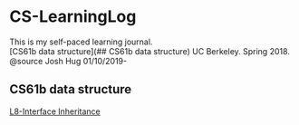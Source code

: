 # CS-LearningLog
This is my self-paced learning journal.   
[CS61b data structure](## CS61b data structure) UC Berkeley. Spring 2018. @source Josh Hug 01/10/2019-  

## CS61b data structure  
[L8-Interface Inheritance](/interfaceProblem.md)
